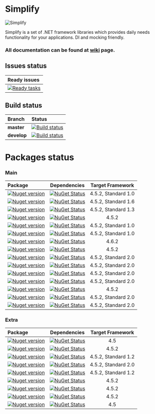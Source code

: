 Simplify
===

![Simplify](https://raw.github.com/i4004/Simplify/master/Images/Icon128x128.png)

Simplify is a set of .NET framework libraries which provides daily needs functionality for your applications. DI and mocking friendly.

### All documentation can be found at [wiki](https://github.com/i4004/Simplify/wiki) page.

## Issues status

| Ready issues |
| :------ |
| [![Ready tasks](https://badge.waffle.io/i4004/simplify.png?label=ready&title=Ready)](https://waffle.io/i4004/simplify) |

## Build status

| Branch | Status |
| :------ | :------ |
| **master** | [![Build status](https://ci.appveyor.com/api/projects/status/kmm7aa2iqp71dcwi/branch/master?svg=true)](https://ci.appveyor.com/project/i4004/simplify) |
| **develop** | [![Build status](https://ci.appveyor.com/api/projects/status/kmm7aa2iqp71dcwi/branch/develop?svg=true)](https://ci.appveyor.com/project/i4004/simplify) |

Packages status
===

### Main

| Package | Dependencies | Target Framework |
| :------ | :------: | :------: |
| [![Nuget version](http://img.shields.io/badge/Simplify.DI-v1.2.2-blue.png)](https://www.nuget.org/packages/Simplify.DI/) | [![NuGet Status](http://nugetstatus.com/Simplify.DI.png)](http://nugetstatus.com/packages/Simplify.DI) | 4.5.2, Standard 1.0 |
| [![Nuget version](http://img.shields.io/badge/Simplify.DI.Provider.CastleWindsor-v1.2.1-blue.png)](https://www.nuget.org/packages/Simplify.DI.Provider.CastleWindsor/) | [![NuGet Status](http://nugetstatus.com/Simplify.DI.Provider.CastleWindsor.png)](http://nugetstatus.com/packages/Simplify.DI.Provider.CastleWindsor) | 4.5.2, Standard 1.6 |
| [![Nuget version](http://img.shields.io/badge/Simplify.DI.Provider.SimpleInjector-v1.3.1-blue.png)](https://www.nuget.org/packages/Simplify.DI.Provider.SimpleInjector/) | [![NuGet Status](http://nugetstatus.com/Simplify.DI.Provider.SimpleInjector.png)](http://nugetstatus.com/packages/Simplify.DI.Provider.SimpleInjector) | 4.5.2, Standard 1.3 |
| [![Nuget version](http://img.shields.io/badge/Simplify.DI.Wcf-v1.1.4-blue.png)](https://www.nuget.org/packages/Simplify.DI.Wcf/) | [![NuGet Status](http://nugetstatus.com/Simplify.DI.Wcf.png)](http://nugetstatus.com/packages/Simplify.DI.Wcf)  | 4.5.2 |
| [![Nuget version](http://img.shields.io/badge/Simplify.Extensions-v1.1.1-blue.png)](https://www.nuget.org/packages/Simplify.Extensions/) | [![NuGet Status](http://nugetstatus.com/Simplify.Extensions.Sources.png)](http://nugetstatus.com/packages/Simplify.Extensions) | 4.5.2, Standard 1.0 |
| [![Nuget version](http://img.shields.io/badge/Simplify.Extensions.Sources-v1.1.1-blue.png)](https://www.nuget.org/packages/Simplify.Extensions.Sources/) | [![NuGet Status](http://nugetstatus.com/Simplify.Extensions.Sources.png)](http://nugetstatus.com/packages/Simplify.Extensions.Sources) | 4.5.2, Standard 1.0 |
| [![Nuget version](http://img.shields.io/badge/Simplify.FluentNHibernate-v1.7-blue.png)](https://www.nuget.org/packages/Simplify.FluentNHibernate/) | [![NuGet Status](http://nugetstatus.com/Simplify.FluentNHibernate.png)](http://nugetstatus.com/packages/Simplify.FluentNHibernate) | 4.6.2 |
| [![Nuget version](http://img.shields.io/badge/Simplify.Log-v1.2-blue.png)](https://www.nuget.org/packages/Simplify.Log/) | [![NuGet Status](http://nugetstatus.com/Simplify.Log.png)](http://nugetstatus.com/packages/Simplify.Log) | 4.5.2 |
| [![Nuget version](http://img.shields.io/badge/Simplify.Mail-v1.3.1-blue.png)](https://www.nuget.org/packages/Simplify.Mail/) | [![NuGet Status](http://nugetstatus.com/Simplify.Mail.png)](http://nugetstatus.com/packages/Simplify.Mail) | 4.5.2, Standard 2.0 |
| [![Nuget version](http://img.shields.io/badge/Simplify.System-v1.0.1-blue.png)](https://www.nuget.org/packages/Simplify.System/) | [![NuGet Status](http://nugetstatus.com/Simplify.System.png)](http://nugetstatus.com/packages/Simplify.System) | 4.5.2, Standard 2.0 |
| [![Nuget version](http://img.shields.io/badge/Simplify.System.Sources-v1.0.2-blue.png)](https://www.nuget.org/packages/Simplify.System.Sources/) | [![NuGet Status](http://nugetstatus.com/Simplify.System.Sources.png)](http://nugetstatus.com/packages/Simplify.System.Sources) | 4.5.2, Standard 2.0 |
| [![Nuget version](http://img.shields.io/badge/Simplify.Templates-v1.4-blue.png)](https://www.nuget.org/packages/Simplify.Templates/) | [![NuGet Status](http://nugetstatus.com/Simplify.Templates.png)](http://nugetstatus.com/packages/Simplify.Templates) | 4.5.2, Standard 2.0 |
| [![Nuget version](http://img.shields.io/badge/Simplify.WindowsServices-v2.6-blue.png)](https://www.nuget.org/packages/Simplify.WindowsServices/) | [![NuGet Status](http://nugetstatus.com/Simplify.WindowsServices.png)](http://nugetstatus.com/packages/Simplify.WindowsServices) | 4.5.2 |
| [![Nuget version](http://img.shields.io/badge/Simplify.Xml-v1.0.4-blue.png)](https://www.nuget.org/packages/Simplify.Xml/) | [![NuGet Status](http://nugetstatus.com/Simplify.Xml.png)](http://nugetstatus.com/packages/Simplify.Xml) | 4.5.2, Standard 2.0 |
| [![Nuget version](http://img.shields.io/badge/Simplify.Xml.Sources-v1.0.4-blue.png)](https://www.nuget.org/packages/Simplify.Xml.Sources/) | [![NuGet Status](http://nugetstatus.com/Simplify.Xml.Sources.png)](http://nugetstatus.com/packages/Simplify.Xml.Sources) | 4.5.2, Standard 2.0 |

### Extra

| Package | Dependencies | Target Framework |
| :------ | :------: | :------: |
| [![Nuget version](http://img.shields.io/badge/Simplify.Cryptography-v1-blue.png)](https://www.nuget.org/packages/Simplify.Cryptography/) | [![NuGet Status](http://nugetstatus.com/Simplify.Cryptography.png)](http://nugetstatus.com/packages/Simplify.Cryptography) | 4.5 |
| [![Nuget version](http://img.shields.io/badge/Simplify.IO-v1.0.6-blue.png)](https://www.nuget.org/packages/Simplify.IO/) | [![NuGet Status](http://nugetstatus.com/Simplify.IO.png)](http://nugetstatus.com/packages/Simplify.IO) | 4.5.2 |
| [![Nuget version](http://img.shields.io/badge/Simplify.Pipelines-v0.3.1-blue.png)](https://www.nuget.org/packages/Simplify.Pipelines/) | [![NuGet Status](http://nugetstatus.com/Simplify.Pipelines.png)](http://nugetstatus.com/packages/Simplify.Pipelines) | 4.5.2, Standard 1.2 |
| [![Nuget version](http://img.shields.io/badge/Simplify.Resources-v1.0.1-blue.png)](https://www.nuget.org/packages/Simplify.Resources/) | [![NuGet Status](http://nugetstatus.com/Simplify.Resources.png)](http://nugetstatus.com/packages/Simplify.Resource) | 4.5.2, Standard 2.0 |
| [![Nuget version](http://img.shields.io/badge/Simplify.Repository-v1.0-blue.png)](https://www.nuget.org/packages/Simplify.Repository/) | [![NuGet Status](http://nugetstatus.com/Simplify.Repository.png)](http://nugetstatus.com/packages/Simplify.Repository) | 4.5.2, Standard 1.2 |
| [![Nuget version](http://img.shields.io/badge/Simplify.Repository.FluentNHibernate-v0.4-blue.png)](https://www.nuget.org/packages/Simplify.Repository.FluentNHibernate/) | [![NuGet Status](http://nugetstatus.com/Simplify.Repository.FluentNHibernate.png)](http://nugetstatus.com/packages/Simplify.Repository.FluentNHibernate) | 4.5.2 |
| [![Nuget version](http://img.shields.io/badge/Simplify.String-v1.1-blue.png)](https://www.nuget.org/packages/Simplify.String/) | [![NuGet Status](http://nugetstatus.com/Simplify.String.png)](http://nugetstatus.com/packages/Simplify.String) | 4.5.2 |
| [![Nuget version](http://img.shields.io/badge/Simplify.String.Sources-v1.1-blue.png)](https://www.nuget.org/packages/Simplify.String.Sources/) | [![NuGet Status](http://nugetstatus.com/Simplify.String.Sources.png)](http://nugetstatus.com/packages/Simplify.String.Sources) | 4.5.2 |
| [![Nuget version](http://img.shields.io/badge/Simplify.Windows.Forms-v1-blue.png)](https://www.nuget.org/packages/Simplify.Windows.Forms/) | [![NuGet Status](http://nugetstatus.com/Simplify.Windows.Forms.png)](http://nugetstatus.com/packages/Simplify.Windows.Forms) | 4.5 |
